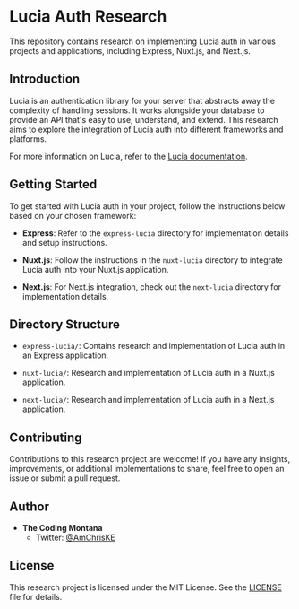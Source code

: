 # Lucia Auth Research

This repository contains research on implementing Lucia auth in various projects and applications, including Express, Nuxt.js, and Next.js.

## Introduction

Lucia is an authentication library for your server that abstracts away the complexity of handling sessions. It works alongside your database to provide an API that's easy to use, understand, and extend. This research aims to explore the integration of Lucia auth into different frameworks and platforms.

For more information on Lucia, refer to the [Lucia documentation](https://lucia-auth.com/).

## Getting Started

To get started with Lucia auth in your project, follow the instructions below based on your chosen framework:

- **Express**: Refer to the `express-lucia` directory for implementation details and setup instructions.

- **Nuxt.js**: Follow the instructions in the `nuxt-lucia` directory to integrate Lucia auth into your Nuxt.js application.

- **Next.js**: For Next.js integration, check out the `next-lucia` directory for implementation details.

## Directory Structure

- `express-lucia/`: Contains research and implementation of Lucia auth in an Express application.
  
- `nuxt-lucia/`: Research and implementation of Lucia auth in a Nuxt.js application.

- `next-lucia/`: Research and implementation of Lucia auth in a Next.js application.

## Contributing

Contributions to this research project are welcome! If you have any insights, improvements, or additional implementations to share, feel free to open an issue or submit a pull request.

## Author

- **The Coding Montana**
  - Twitter: [@AmChrisKE](https://twitter.com/AmChrisKE)

## License

This research project is licensed under the MIT License. See the [LICENSE](LICENSE) file for details.
